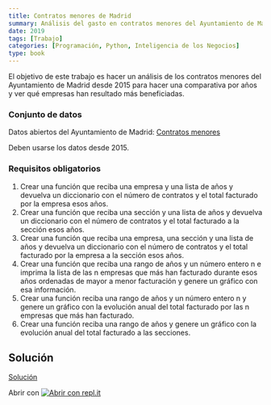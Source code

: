 ```yaml
---
title: Contratos menores de Madrid
summary: Análisis del gasto en contratos menores del Ayuntamiento de Madrid.
date: 2019
tags: [Trabajo]
categories: [Programación, Python, Inteligencia de los Negocios]
type: book
---
```


El objetivo de este trabajo es hacer un análisis de los contratos menores del Ayuntamiento de Madrid desde 2015 para hacer una comparativa por años y ver qué empresas han resultado más beneficiadas.

### Conjunto de datos

Datos abiertos del Ayuntamiento de Madrid: [Contratos menores](http://aprendeconalf.es/python/trabajos/datos/contratos-menores-madrid.csv)

Deben usarse los datos desde 2015.

### Requisitos obligatorios

1. Crear una función que reciba una empresa y una lista de años y devuelva un diccionario con el número de contratos y el total facturado por la empresa esos años.
2. Crear una función que reciba una sección y una lista de años y devuelva un diccionario con el número de contratos y el total facturado a la sección esos años.
3. Crear una función que reciba una empresa, una sección y una lista de años y devuelva un diccionario con el número de contratos y el total facturado por la empresa a la sección esos años.
4. Crear una función que reciba una rango de años y un número entero n e imprima la lista de las n empresas que más han facturado durante esos años ordenadas de mayor a menor facturación y genere un gráfico con esa información.
5. Crear una función reciba una rango de años y un número entero n y genere un gráfico con la evolución anual del total facturado por las n empresas que más han facturado.
6. Crear una función reciba una rango de años y genere un gráfico con la evolución anual del total facturado a las secciones.

## Solución

<a href="https://colab.research.google.com/github/asalber/aprendeconalf/blob/master/content/es/docencia/python/trabajos/soluciones/contratos-menores-madrid.ipynb" class="btn btn-info" target="_blank">Solución</a>

Abrir con <a href="https://repl.it/@asalber/contratos-menores-madrid"><img src="/images/logo-replit.png" alt="Abrir con repl.it"></a>
